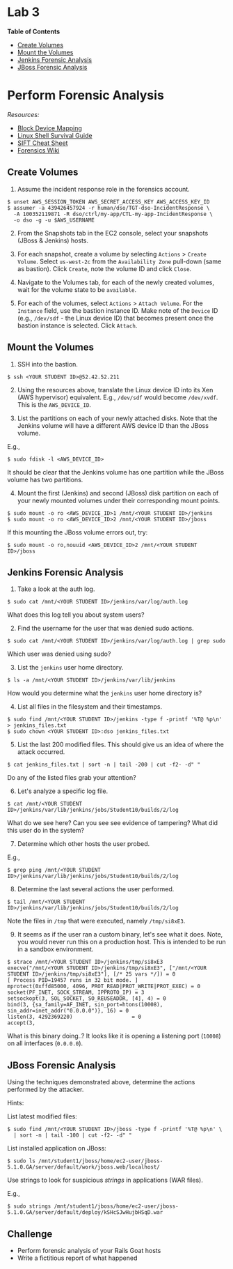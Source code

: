 # Lab 3

**Table of Contents**

- [Create Volumes](##create-volumes)
- [Mount the Volumes](##mount-the-volumes)
- [Jenkins Forensic Analysis](##jenkins-forensic-analysis)
- [JBoss Forensic Analysis](##jboss-forensic-analysis)

# Perform Forensic Analysis

*Resources:*

- [Block Device Mapping](http://docs.aws.amazon.com/AWSEC2/latest/UserGuide/block-device-mapping-concepts.html)
- [Linux Shell Survival Guide](http://digital-forensics.sans.org/media/linux-shell-survival-guide.pdf)
- [SIFT Cheat Sheet](http://digital-forensics.sans.org/media/sift_cheat_sheet.pdf)
- [Forensics Wiki](http://forensicswiki.org/wiki/Main_Page)

## Create Volumes

1. Assume the incident response role in the forensics account.

  ```
$ unset AWS_SESSION_TOKEN AWS_SECRET_ACCESS_KEY AWS_ACCESS_KEY_ID
$ assumer -a 439426457924 -r human/dso/TGT-dso-IncidentResponse \
    -A 100352119871 -R dso/ctrl/my-app/CTL-my-app-IncidentResponse \
    -o dso -g -u $AWS_USERNAME
  ```

2. From the Snapshots tab in the EC2 console, select your snapshots (JBoss & Jenkins) hosts.

3. For each snapshot, create a volume by selecting `Actions` >  `Create Volume`. Select `us-west-2c` from the `Availability Zone` pull-down (same as bastion). Click `Create`, note the volume ID and click `Close`.

4. Navigate to the Volumes tab, for each of the newly created volumes, wait for the volume state to be `available`.

5. For each of the volumes, select `Actions` > `Attach Volume`. For the `Instance` field, use the bastion instance ID. Make note of the `Device` ID (e.g., `/dev/sdf` - the Linux device ID) that becomes present once the bastion instance is selected. Click `Attach`.

## Mount the Volumes

1. SSH into the bastion.

  ```
$ ssh <YOUR STUDENT ID>@52.42.52.211
  ```

2. Using the resources above, translate the Linux device ID into its Xen (AWS hypervisor) equivalent. E.g., `/dev/sdf` would become `/dev/xvdf`. This is the `AWS_DEVICE_ID`.

3. List the partitions on each of your newly attached disks. Note that the Jenkins volume will have a different AWS device ID than the JBoss volume.

  E.g.,

  ```
$ sudo fdisk -l <AWS_DEVICE_ID>
  ```

  It should be clear that the Jenkins volume has one partition while the JBoss volume has two partitions.

4. Mount the first (Jenkins) and second (JBoss) disk partition on each of your newly mounted volumes under their corresponding mount points.

  ```
$ sudo mount -o ro <AWS_DEVICE_ID>1 /mnt/<YOUR STUDENT ID>/jenkins
$ sudo mount -o ro <AWS_DEVICE_ID>2 /mnt/<YOUR STUDENT ID>/jboss
  ```

  If this mounting the JBoss volume errors out, try:

  ```
$ sudo mount -o ro,nouuid <AWS_DEVICE_ID>2 /mnt/<YOUR STUDENT ID>/jboss
  ```

## Jenkins Forensic Analysis

1. Take a look at the auth log.

  ```
$ sudo cat /mnt/<YOUR STUDENT ID>/jenkins/var/log/auth.log
  ```

  What does this log tell you about system users?

2. Find the username for the user that was denied sudo actions.

  ```
$ sudo cat /mnt/<YOUR STUDENT ID>/jenkins/var/log/auth.log | grep sudo
  ```

  Which user was denied using sudo?

3. List the `jenkins` user home directory.

  ```
$ ls -a /mnt/<YOUR STUDENT ID>/jenkins/var/lib/jenkins
  ```

  How would you determine what the `jenkins` user home directory is?

4. List all files in the filesystem and their timestamps.

  ```
$ sudo find /mnt/<YOUR STUDENT ID>/jenkins -type f -printf '%T@ %p\n' > jenkins_files.txt
$ sudo chown <YOUR STUDENT ID>:dso jenkins_files.txt
  ```

5. List the last 200 modified files. This should give us an idea of where the attack occurred.

  ```
$ cat jenkins_files.txt | sort -n | tail -200 | cut -f2- -d" "
  ```

  Do any of the listed files grab your attention?

6. Let's analyze a specific log file.

  ```
$ cat /mnt/<YOUR STUDENT ID>/jenkins/var/lib/jenkins/jobs/Student10/builds/2/log
  ```

  What do we see here? Can you see see evidence of tampering? What did this user do in the system?

7. Determine which other hosts the user probed.

  E.g.,

  ```
$ grep ping /mnt/<YOUR STUDENT ID>/jenkins/var/lib/jenkins/jobs/Student10/builds/2/log
  ```

8. Determine the last several actions the user performed.

  ```
$ tail /mnt/<YOUR STUDENT ID>/jenkins/var/lib/jenkins/jobs/Student10/builds/2/log
  ```

  Note the files in `/tmp` that were executed, namely `/tmp/si8xE3`.

9. It seems as if the user ran a custom binary, let's see what it does. Note, you would never run this on a production host. This is intended to be run in a sandbox environment.

  ```
$ strace /mnt/<YOUR STUDENT ID>/jenkins/tmp/si8xE3
execve("/mnt/<YOUR STUDENT ID>/jenkins/tmp/si8xE3", ["/mnt/<YOUR STUDENT ID>/jenkins/tmp/si8xE3"], [/* 25 vars */]) = 0
[ Process PID=19457 runs in 32 bit mode. ]
mprotect(0xffd85000, 4096, PROT_READ|PROT_WRITE|PROT_EXEC) = 0
socket(PF_INET, SOCK_STREAM, IPPROTO_IP) = 3
setsockopt(3, SOL_SOCKET, SO_REUSEADDR, [4], 4) = 0
bind(3, {sa_family=AF_INET, sin_port=htons(10008), sin_addr=inet_addr("0.0.0.0")}, 16) = 0
listen(3, 4292369220)                   = 0
accept(3,
  ```

  What is this binary doing..? It looks like it is opening a listening port (`10008`) on all interfaces (`0.0.0.0`).


## JBoss Forensic Analysis

Using the techniques demonstrated above, determine the actions performed by the attacker.

Hints:

List latest modified files:

```
$ sudo find /mnt/<YOUR STUDENT ID>/jboss -type f -printf '%T@ %p\n' \
  | sort -n | tail -100 | cut -f2- -d" "
```

List installed application on JBoss:

```
$ sudo ls /mnt/student1/jboss/home/ec2-user/jboss-5.1.0.GA/server/default/work/jboss.web/localhost/
```

Use strings to look for suspicious *strings* in applications (WAR files).

E.g.,

```
$ sudo strings /mnt/student1/jboss/home/ec2-user/jboss-5.1.0.GA/server/default/deploy/kSHcSJwHujbHSqD.war
```

## Challenge

* Perform forensic analysis of your Rails Goat hosts
* Write a fictitious report of what happened
